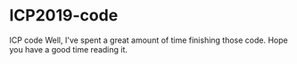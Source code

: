 # ICP2019-code
ICP code
Well, I've spent a great amount of time finishing those code.
Hope you have a good time reading it.
